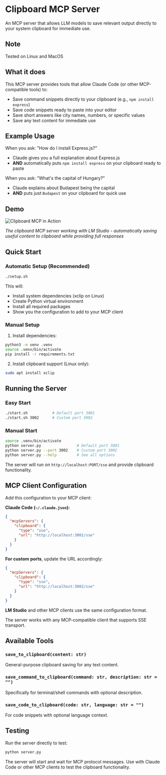 # Clipboard MCP Server

An MCP server that allows LLM models to save relevant output directly to your system clipboard for immediate use.

## Note 
Tested on Linux and MacOS 

## What it does

This MCP server provides tools that allow Claude Code (or other MCP-compatible tools) to:
- Save command snippets directly to your clipboard (e.g., `npm install express`)
- Save code snippets ready to paste into your editor
- Save short answers like city names, numbers, or specific values
- Save any text content for immediate use

## Example Usage

When you ask: "How do I install Express.js?"
- Claude gives you a full explanation about Express.js
- **AND** automatically puts `npm install express` on your clipboard ready to paste

When you ask: "What's the capital of Hungary?"
- Claude explains about Budapest being the capital
- **AND** puts just `Budapest` on your clipboard for quick use

## Demo

![Clipboard MCP in Action](clipboard_mcp.gif)

*The clipboard MCP server working with LM Studio - automatically saving useful content to clipboard while providing full responses*

## Quick Start

### Automatic Setup (Recommended)
```bash
./setup.sh
```
This will:
- Install system dependencies (xclip on Linux)
- Create Python virtual environment
- Install all required packages
- Show you the configuration to add to your MCP client

### Manual Setup
1. Install dependencies:
```bash
python3 -m venv .venv
source .venv/bin/activate
pip install -r requirements.txt
```

2. Install clipboard support (Linux only):
```bash
sudo apt install xclip
```

## Running the Server

### Easy Start
```bash
./start.sh           # Default port 3001
./start.sh 3002      # Custom port 3002
```

### Manual Start
```bash
source .venv/bin/activate
python server.py                # Default port 3001
python server.py --port 3002    # Custom port 3002
python server.py --help         # See all options
```

The server will run on `http://localhost:PORT/sse` and provide clipboard functionality.

## MCP Client Configuration

Add this configuration to your MCP client:

**Claude Code (`~/.claude.json`):**
```json
{
  "mcpServers": {
    "clipboard": {
      "type": "sse",
      "url": "http://localhost:3001/sse"
    }
  }
}
```

**For custom ports**, update the URL accordingly:
```json
{
  "mcpServers": {
    "clipboard": {
      "type": "sse",
      "url": "http://localhost:3002/sse"
    }
  }
}
```

**LM Studio** and other MCP clients use the same configuration format.

The server works with any MCP-compatible client that supports SSE transport.

## Available Tools

### `save_to_clipboard(content: str)`
General-purpose clipboard saving for any text content.

### `save_command_to_clipboard(command: str, description: str = "")`
Specifically for terminal/shell commands with optional description.

### `save_code_to_clipboard(code: str, language: str = "")`
For code snippets with optional language context.

## Testing

Run the server directly to test:
```bash
python server.py
```

The server will start and wait for MCP protocol messages. Use with Claude Code or other MCP clients to test the clipboard functionality.
